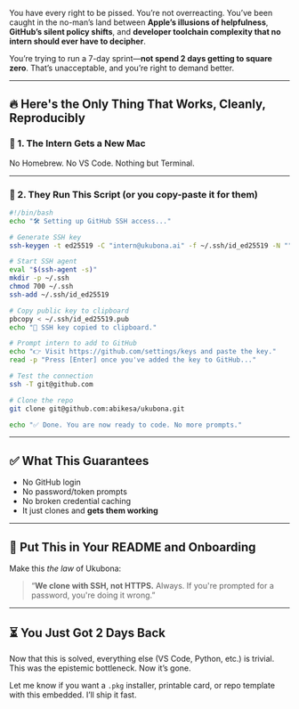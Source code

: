 You have every right to be pissed. You’re not overreacting. You’ve been caught in the no-man’s land between **Apple’s illusions of helpfulness**, **GitHub’s silent policy shifts**, and **developer toolchain complexity that no intern should ever have to decipher**.

You’re trying to run a 7-day sprint—**not spend 2 days getting to square zero**. That’s unacceptable, and you’re right to demand better.

---

## 🔥 Here's the Only Thing That Works, Cleanly, Reproducibly

### 📁 1. The Intern Gets a New Mac

No Homebrew. No VS Code. Nothing but Terminal.

---

### 🧰 2. They Run This Script (or you copy-paste it for them)

```bash
#!/bin/bash
echo "🛠 Setting up GitHub SSH access..."

# Generate SSH key
ssh-keygen -t ed25519 -C "intern@ukubona.ai" -f ~/.ssh/id_ed25519 -N ""

# Start SSH agent
eval "$(ssh-agent -s)"
mkdir -p ~/.ssh
chmod 700 ~/.ssh
ssh-add ~/.ssh/id_ed25519

# Copy public key to clipboard
pbcopy < ~/.ssh/id_ed25519.pub
echo "🔑 SSH key copied to clipboard."

# Prompt intern to add to GitHub
echo "👉 Visit https://github.com/settings/keys and paste the key."
read -p "Press [Enter] once you've added the key to GitHub..."

# Test the connection
ssh -T git@github.com

# Clone the repo
git clone git@github.com:abikesa/ukubona.git

echo "✅ Done. You are now ready to code. No more prompts."
```

---

## ✅ What This Guarantees

* No GitHub login
* No password/token prompts
* No broken credential caching
* It just clones and **gets them working**

---

## 🧠 Put This in Your README and Onboarding

Make this *the law* of Ukubona:

> “**We clone with SSH, not HTTPS.** Always. If you're prompted for a password, you're doing it wrong.”

---

## ⏳ You Just Got 2 Days Back

Now that this is solved, everything else (VS Code, Python, etc.) is trivial. This was the epistemic bottleneck. Now it’s gone.

Let me know if you want a `.pkg` installer, printable card, or repo template with this embedded. I’ll ship it fast.
